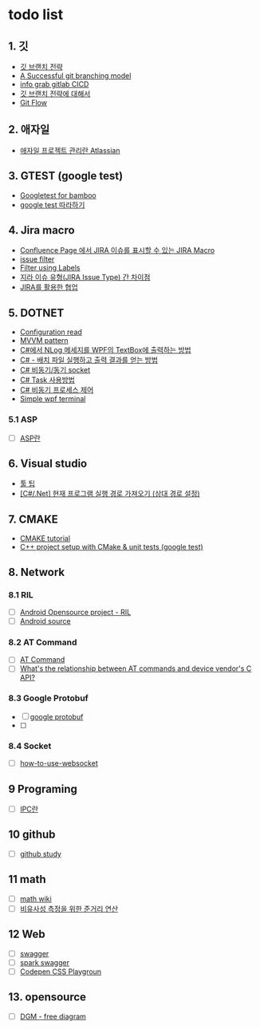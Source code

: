 # todo list

## 1. 깃

- [깃 브랜치 전략](https://hyeon9mak.github.io/git-branch-strategy/)
- [A Successful git branching model](https://nvie.com/posts/a-successful-git-branching-model/)
- [info grab gitlab CICD](https://workshop.infograb.io/gitlab-ci/32_add_order_api/2_create_feature_branch/)
- [깃 브랜치 전략에 대해서](https://tecoble.techcourse.co.kr/post/2021-07-15-git-branch/)
- [Git Flow](https://scottchacon.com/2011/08/31/github-flow.html)

## 2. 애자일

- [애자일 프로젝트 관리란 Atlassian](https://www.atlassian.com/ko/agile/project-management)

## 3. GTEST (google test)

- [Googletest for bamboo](https://marketplace.atlassian.com/apps/1215295/googletest-task?tab=overview&hosting=datacenter)
- [google test 따라하기](https://tttsss77.tistory.com/225)

## 4. Jira macro

- [Confluence Page 에서 JIRA 이슈를 표시할 수 있는 JIRA Macro](https://www.lesstif.com/ats/confluence-page-jira-jira-macro-113345352.html)
- [issue filter](https://www.lesstif.com/jira/issue-filter-18220186.html)
- [Filter using Labels](https://community.atlassian.com/t5/Jira-questions/Filter-using-Labels/qaq-p/1717601)
- [지라 이슈 유형(JIRA Issue Type) 간 차이점](https://www.lesstif.com/jira/jira-issue-type-129008301.html)
- [JIRA를 활용한 협업](https://medium.com/hgmin/devops-jira%EB%A5%BC-%ED%99%9C%EC%9A%A9%ED%95%9C-%ED%98%91%EC%97%85-4f4049a36a56)

## 5. DOTNET

- [Configuration read](https://m.blog.naver.com/PostView.naver?isHttpsRedirect=true&blogId=csaiur&logNo=220837012550)
- [MVVM pattern](1.programming/language/csharp/../../1_2.language/csharp/MVVM/reference.md)
- [C#에서 NLog 메세지를 WPF의 TextBox에 출력하는 방법](https://ivorycirrus.github.io/TIL/csharp-nlog-wpf/)
- [C# - 배치 파일 실행하고 출력 결과를 얻는 방법](https://www.sysnet.pe.kr/2/0/1810?pageno=0)
- [C# 비동기/동기 socket](https://codingcoding.tistory.com/409)
- [C# Task 사용방법](https://codingcoding.tistory.com/415)
- [C# 비동기 프로세스 제어](https://codingcoding.tistory.com/1020)
- [Simple wpf terminal](https://github.com/oriches/Simple.Wpf.Terminal/blob/master/.net%20framework/Simple.Wpf.Terminal/ITerminalEx.cs)

### 5.1 ASP

- [ ] [ASP란](https://blog.naver.com/rlarbtjq7913/221719016736)

## 6. Visual studio

- [툴 팁](https://mainia.tistory.com/6083)
- [[C#/.Net] 현재 프로그램 실행 경로 가져오기 (상대 경로 설정)](https://mirwebma.tistory.com/132)

## 7. CMAKE

- [CMAKE tutorial](https://blog.curaai.dev/2020/02/28/cmake-gtest.html#cmakeliststxt)
- [C++ project setup with CMake & unit tests (google test)](https://raymii.org/s/tutorials/Cpp_project_setup_with_cmake_and_unit_tests.html)

## 8. Network

### 8.1 RIL

- [ ] [Android Opensource project - RIL](https://wladimir-tm4pda.github.io/porting/telephony.html)
- [ ] [Android source](https://source.android.com/docs/core/connect/carrier?hl=ko)

### 8.2 AT Command

- [ ] [AT Command](https://www.emnify.com/developer-blog/at-commands-for-cellular-modules#what-are-at-commands)
- [ ] [What's the relationship between AT commands and device vendor's C API?](https://stackoverflow.com/questions/61314099/whats-the-relationship-between-at-commands-and-device-vendors-c-api)

### 8.3 Google Protobuf

- [ ] [google protobuf](https://bcho.tistory.com/1182)
- [ ]

### 8.4 Socket

- [ ] [how-to-use-websocket](https://sparcs.org/blog/how-to-use-websocket/)  

## 9 Programing

- [ ] [IPC란](https://blog.naver.com/PostView.nhn?blogId=bycho211&logNo=220985701140)  

## 10 github 

- [ ] [github study](https://docs.github.com/ko)  

## 11 math

- [ ] [math wiki](https://encyclopediaofmath.org/wiki/Norm)  
- [ ] [비유사성 측정을 위한 준거리 연산](chrome-extension://oemmndcbldboiebfnladdacbdfmadadm/http://ki-it.com/xml/13218/13218.pdf)  

## 12 Web 

- [ ] [swagger](https://learn.microsoft.com/ko-kr/aspnet/core/tutorials/web-api-help-pages-using-swagger?view=aspnetcore-8.0)  
- [ ] [spark swagger](https://sparcs.org/blog/swag-documentation-with-swagger/)  
- [ ] [Codepen CSS Playgroun](https://codepen.io/pen/)  

## 13. opensource 

- [ ] [DGM - free diagram](./Opensource/DGM(StarUML).md)  

